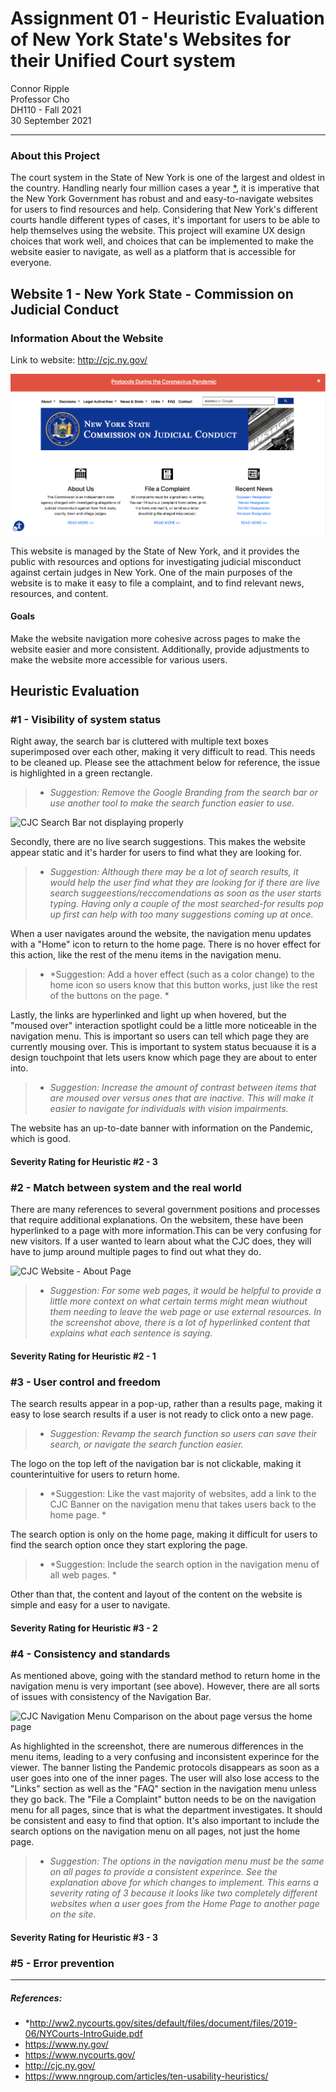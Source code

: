 # Assignment 01 - Heuristic Evaluation of New York State's Websites for their Unified Court system

Connor Ripple <br>
Professor Cho <br>
DH110 - Fall 2021 <br>
30 September 2021 <br>

---

### About this Project

The court system in the State of New York is one of the largest and oldest in the country. Handling nearly four million cases a year [*](#*), it is imperative that the New York Government has robust and and easy-to-navigate websites for users to find resources and help. Considering that New York's different courts handle different types of cases, it's important for users to be able to help themselves using the website. This project will examine UX design choices that work well, and choices that can be implemented to make the website easier to navigate, as well as a platform that is accessible for everyone. 

## Website 1 - New York State - Commission on Judicial Conduct

### Information About the Website
Link to website: http://cjc.ny.gov/

![Screenshot of the New York State Commission on Judicial Conduct Website, taken September 28, 2021](https://github.com/cjripple/DH110-SEM1F/blob/83fe447f7b0019056d2e3644e98f12da8e2c5be5/assignment01/cjc-screenshot.png)

This website is managed by the State of New York, and it provides the public with resources and options for investigating judicial misconduct against certain judges in New York. One of the main purposes of the website is to make it easy to file a complaint, and to find relevant news, resources, and content. 

#### Goals

Make the website navigation more cohesive across pages to make the website easier and more consistent. Additionally, provide adjustments to make the website more accessible for various users. 

## Heuristic Evaluation

### #1 - Visibility of system status

Right away, the search bar is cluttered with multiple text boxes superimposed over each other, making it very difficult to read. This needs to be cleaned up. Please see the attachment below for reference, the issue is highlighted in a green rectangle. 

> * *Suggestion: Remove the Google Branding from the search bar or use another tool to make the search function easier to use.* 

![CJC Search Bar not displaying properly](https://user-images.githubusercontent.com/91553088/135388006-b02ad712-1c0e-41e7-b518-1c8b4f568877.jpg)

Secondly, there are no live search suggestions. This makes the website appear static and it's harder for users to find what they are looking for. 

> * *Suggestion: Although there may be a lot of search results, it would help the user find what they are looking for if there are live search suggeestions/reccomendations as soon as the user starts typing. Having only a couple of the most searched-for results pop up first can help with too many suggestions coming up at once.* 

When a user navigates around the website, the navigation menu updates with a "Home" icon to return to the home page. There is no hover effect for this action, like the rest of the menu items in the navigation menu. 

> * *Suggestion: Add a hover effect (such as a color change) to the home icon so users know that this button works, just like the rest of the buttons on the page. * 

Lastly, the links are hyperlinked and light up when hovered, but the "moused over" interaction spotlight could be a little more noticeable in the navigation menu. This is important so users can tell which page they are currently mousing over. This is important to system status becuause it is a design touchpoint that lets users know which page they are about to enter into.  

> * *Suggestion: Increase the amount of contrast between items that are moused over versus ones that are inactive. This will make it easier to navigate for individuals with vision impairments.* 

The website has an up-to-date banner with information on the Pandemic, which is good. 

#### Severity Rating for Heuristic #2 - 3

### #2 - Match between system and the real world

There are many references to several government positions and processes that require additional explanations. On the websitem, these have been hyperlinked to a page with more information.This can be very confusing for new visitors. If a user wanted to learn about what the CJC does, they will have to jump around multiple pages to find out what they do. 

![CJC Website - About Page](https://user-images.githubusercontent.com/91553088/135389832-1dde167b-4e69-4f78-ac50-7645bedef7a8.jpg)

> * *Suggestion: For some web pages, it would be helpful to provide a little more context on what certain terms might mean wiuthout them needing to leave the web page or use external resources. In the screenshot above, there is a lot of hyperlinked content that explains what each sentence is saying.* 

#### Severity Rating for Heuristic #2 - 1

### #3 - User control and freedom

The search results appear in a pop-up, rather than a results page, making it easy to lose search results if a user is not ready to click onto a new page. 

> * *Suggestion: Revamp the search function so users can save their search, or navigate the search function easier.* 

The logo on the top left of the navigation bar is not clickable, making it counterintuitive for users to return home. 

> * *Suggestion: Like the vast majority of websites, add a link to the CJC Banner on the navigation menu that takes users back to the home page. * 

The search option is only on the home page, making it difficult for users to find the search option once they start exploring the page. 

> * *Suggestion: Include the search option in the navigation menu of all web pages. * 

Other than that, the content and layout of the content on the website is simple and easy for a user to navigate. 

#### Severity Rating for Heuristic #3 - 2

### #4 - Consistency and standards

As mentioned above, going with the standard method to return home in the navigation menu is very important (see above). However, there are all sorts of issues with consistency of the Navigation Bar. 

![CJC Navigation Menu Comparison on the about page versus the home page](https://user-images.githubusercontent.com/91553088/135391701-15acef60-dbe5-40b2-b857-347622e50834.jpg)

As highlighted in the screenshot, there are numerous differences in the menu items, leading to a very confusing and inconsistent experince for the viewer. The banner listing the Pandemic protocols disappears as soon as a user goes into one of the inner pages. The user will also lose access to the "Links" section as well as the "FAQ" section in the navigation menu unless they go back. The "File a Complaint" button needs to be on the navigation menu for all pages, since that is what the department investigates. It should be consistent and easy to find that option. It's also important to include the search options on the navigation menu on all pages, not just the home page. 

> * *Suggestion: The options in the navigation menu must be the same on all pages to provide a consistent experince. See the explanation above for which changes to implement. This earns a severity rating of 3 because it looks like two completely different websites when a user goes from the Home Page to another page on the site.* 

#### Severity Rating for Heuristic #3 - 3

### #5 - Error prevention





---
<a name="*"></a> 
##### References: 
* *http://ww2.nycourts.gov/sites/default/files/document/files/2019-06/NYCourts-IntroGuide.pdf <br> 
* https://www.ny.gov/ <br> 
* https://www.nycourts.gov/ <br> 
* http://cjc.ny.gov/
* https://www.nngroup.com/articles/ten-usability-heuristics/
